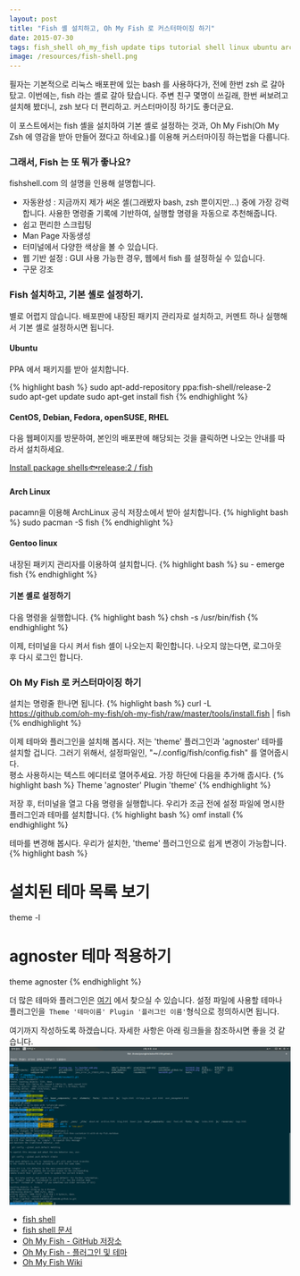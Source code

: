 ```yaml
---
layout: post
title: "Fish 셸 설치하고, Oh My Fish 로 커스터마이징 하기"
date: 2015-07-30
tags: fish_shell oh_my_fish update tips tutorial shell linux ubuntu archlinux fedora
image: /resources/fish-shell.png
---
```


필자는 기본적으로 리눅스 배포판에 있는 bash 를 사용하다가, 전에 한번 zsh 로 갈아탔고.
이번에는, fish 라는 셸로 갈아 탔습니다. 주변 친구 몇명이 쓰길래, 한번 써보려고 설치해 봤더니, zsh 보다 더 편리하고. 커스터마이징 하기도 좋더군요.

이 포스트에서는 fish 셸을 설치하여 기본 셸로 설정하는 것과, Oh My Fish(Oh My Zsh 에 영감을 받아 만들어 졌다고 하네요.)를 이용해 커스터마이징 하는법을 다룹니다.

### 그래서, Fish 는 또 뭐가 좋나요?
fishshell.com 의 설명을 인용해 설명합니다.

- 자동완성 : 지금까지 제가 써온 셸(그래봤자 bash, zsh 뿐이지만...) 중에 가장 강력합니다. 사용한 명령줄 기록에 기반하여, 실행할 명령을 자동으로 추천해줍니다.
- 쉽고 편리한 스크립팅
- Man Page  자동생성
- 터미널에서 다양한 색상을 볼 수 있습니다.
- 웹 기반 설정 : GUI 사용 가능한 경우, 웹에서 fish 를 설정하실 수 있습니다.
- 구문 강조

### Fish 설치하고, 기본 셸로 설정하기.
별로 어렵지 않습니다. 배포판에 내장된 패키지 관리자로 설치하고, 커멘트 하나 실행해서 기본 셸로 설정하시면 됩니다.

#### Ubuntu
PPA 에서 패키지를 받아 설치합니다.

{% highlight bash %}
sudo apt-add-repository ppa:fish-shell/release-2
sudo apt-get update
sudo apt-get install fish
{% endhighlight %}

#### CentOS, Debian, Fedora, openSUSE, RHEL

다음 웹페이지를 방문하여, 본인의 배포판에 해당되는 것을 클릭하면 나오는 안내를 따라서 설치하세요.

[Install package shells:fish:release:2 / fish](http://software.opensuse.org/download.html?project=shells%3Afish%3Arelease%3A2&package=fish)

#### Arch Linux
pacamn을 이용해 ArchLinux 공식 저장소에서 받아 설치합니다.
{% highlight bash %}
sudo pacman -S fish
{% endhighlight %}

#### Gentoo linux
내장된 패키지 관리자를 이용하여 설치합니다.
{% highlight bash %}
su -
emerge fish
{% endhighlight %}

#### 기본 셸로 설정하기
다음 명령을 실행합니다.
{% highlight bash %}
chsh -s /usr/bin/fish
{% endhighlight %}

이제, 터미널을 다시 켜서 fish 셸이 나오는지 확인합니다. 나오지 않는다면, 로그아웃 후 다시 로그인 합니다.

### Oh My Fish 로 커스터마이징 하기

설치는 명령줄 한나면 됩니다.
{% highlight bash %}
curl -L https://github.com/oh-my-fish/oh-my-fish/raw/master/tools/install.fish | fish
{% endhighlight %}

이제 테마와 플러그인을 설치해 봅시다.
저는 'theme' 플러그인과 'agnoster' 테마를 설치할 겁니다. 그러기 위해서, 설정파일인, "~/.config/fish/config.fish"
를 열어줍시다.<br> 평소 사용하시는 텍스트 에디터로 열어주세요. 가장 하단에 다음을 추가해 줍시다.
{% highlight bash %}
Theme 'agnoster'
Plugin 'theme'
{% endhighlight %}

저장 후, 터미널을 열고 다음 명령을 실행합니다. 우리가 조금 전에 설정 파일에 명시한 플러그인과 테마를 설치합니다.
{% highlight bash %}
omf install
{% endhighlight %}

테마를 변경해 봅시다. 우리가 설치한, 'theme' 플러그인으로 쉽게 변경이 가능합니다.
{% highlight bash %}
# 설치된 테마 목록 보기
theme -l
# agnoster 테마 적용하기
theme agnoster
{% endhighlight %}

 더 많은 테마와 플러그인은 [여기](https://github.com/oh-my-fish?page=1) 에서 찾으실 수 있습니다.
 설정 파일에 사용할 테마나 플러그인을``` Theme '테마이름' Plugin '플러그인 이름'```형식으로 정의하시면 됩니다.

여기까지 작성하도록 하겠습니다. 자세한 사항은 아래 링크들을 참조하시면 좋을 것 같습니다.
<img src="/resources/awesome-fish.png"><br>

- [fish shell](http://fishshell.com/)
- [fish shell 문서](http://fishshell.com/docs/current/)
- [Oh My Fish - GitHub 저장소](https://github.com/oh-my-fish/oh-my-fish)
- [Oh My Fish - 플러그인 및 테마](https://github.com/oh-my-fish)
- [Oh My Fish Wiki](https://github.com/oh-my-fish/oh-my-fish/wiki)
